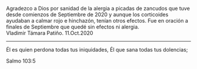 
Agradezco a Dios por sanidad de la alergia a picadas de zancudos
que tuve desde comienzos de Septiembre de 2020 y aunque los corticoides
ayudaban a calmar rojo e hinchazón, tenían otros efectos.  Fue en oración
a finales de Septiembre que quedé sin efectos ni alergia.   
  Vladimir Támara Patiño. 11.Oct.2020

-----

Él es quien perdona todas tus iniquidades,
Él que sana todas tus dolencias;

Salmo 103:5

